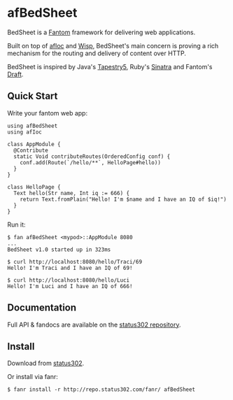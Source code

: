 # afBedSheet

BedSheet is a [Fantom](http://fantom.org/) framework for delivering web applications.

Built on top of [afIoc](http://repo.status302.com/doc/afIoc/#overview) and [Wisp](http://fantom.org/doc/wisp/index.html), 
BedSheet's main concern is proving a rich mechanism for the routing and delivery of content over HTTP.

BedSheet is inspired by Java's [Tapestry5](http://tapestry.apache.org/), Ruby's [Sinatra](http://www.sinatrarb.com/) and
Fantom's [Draft](https://bitbucket.org/afrankvt/draft).

## Quick Start

Write your fantom web app:

    using afBedSheet
    using afIoc

    class AppModule {
      @Contribute
      static Void contributeRoutes(OrderedConfig conf) {
        conf.add(Route(`/hello/**`, HelloPage#hello))
      }
    }

    class HelloPage {
      Text hello(Str name, Int iq := 666) {
        return Text.fromPlain("Hello! I'm $name and I have an IQ of $iq!")
      }
    }

Run it:

    $ fan afBedSheet <mypod>::AppModule 8080
    ...
    BedSheet v1.0 started up in 323ms

    $ curl http://localhost:8080/hello/Traci/69
    Hello! I'm Traci and I have an IQ of 69!

    $ curl http://localhost:8080/hello/Luci
    Hello! I'm Luci and I have an IQ of 666!



## Documentation

Full API & fandocs are available on the [status302 repository](http://repo.status302.com/doc/afBedSheet/#overview).



## Install

Download from [status302](http://repo.status302.com/browse/afBedSheet).

Or install via fanr:

    $ fanr install -r http://repo.status302.com/fanr/ afBedSheet
